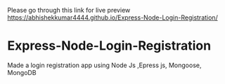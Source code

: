  Please go through this link for live preview  https://abhishekkumar4444.github.io/Express-Node-Login-Registration/


# Express-Node-Login-Registration
 Made a login registration app using Node Js ,Epress js, Mongoose, MongoDB 
